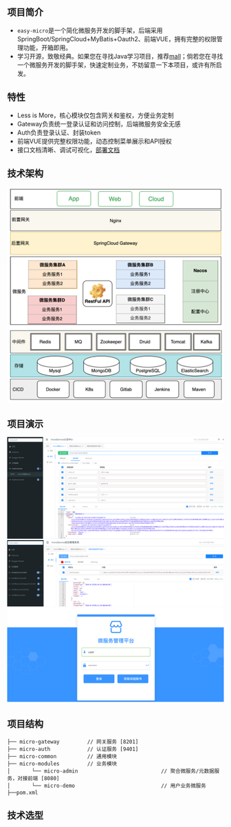 ## 项目简介

- `easy-micro`是一个简化微服务开发的脚手架，后端采用SpringBoot/SpringCloud+MyBatis+Oauth2、前端VUE，拥有完整的权限管理功能，开箱即用。
- 学习开源，致敬经典。如果您在寻找Java学习项目，推荐[mall](https://github.com/macrozheng/mall)；倘若您在寻找一个微服务开发的脚手架，快速定制业务，不妨留意一下本项目，或许有所启发。

## 特性
- Less is More，核心模块仅包含网关和鉴权，方便业务定制
- Gateway负责统一登录认证和访问控制，后端微服务安全无感
- Auth负责登录认证、封装token
- 前端VUE提供完整权限功能，动态控制菜单展示和API授权
- 接口文档清晰、调试可视化，[部署文档](https://www.yuque.com/u1862689/owg1ex/bfltehvynfgccon9?singleDoc#qSteZ)


## 技术架构
![技术架构图](./document/picture/architecture.png)

## 项目演示
![获取token](./document/picture/token.png)
![鉴权访问](./document/picture/authapi.png)
![前端登录](./document/picture/login.png)


## 项目结构
````   
├── micro-gateway         // 网关服务 [8201]
├── micro-auth            // 认证服务 [9401]
├── micro-common          // 通用模块                      
├── micro-modules         // 业务模块
│       └── micro-admin                           // 聚合微服务/元数据服务，对接前端 [8080]
│       └── micro-demo                            // 用户业务微服务 
├──pom.xml  
````
## 技术选型

